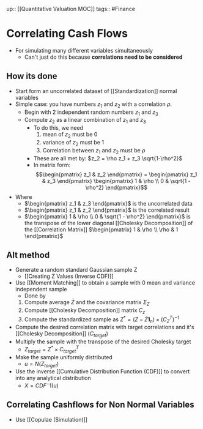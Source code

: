 up:: [[Quantitative Valuation MOC]]
tags:: #Finance  
# Correlating Cash Flows
- For simulating many different variables simultaneously
	- Can't just do this because **correlations need to be considered**
## How its done
- Start form an uncorrelated dataset of [[Standardization]] normal variables
- Simple case: you have numbers $z_1$ and $z_2$ with a correlation $\rho$. 
	- Begin with 2 independent random numbers $z_1$ and $z_3$
	- Compute $z_2$ as a linear combination of $z_1$ and $z_3$
		- To do this, we need
			1) mean of $z_2$ must be 0
			2) variance of $z_2$ must be 1
			3) Correlation between $z_1$ and $z_2$ must be $\rho$
		- These are all met by: $z_2 = \rho z_1 + z_3 \sqrt{1-\rho^2}$
		- In matrix form:
$$\begin{pmatrix} z_1 & z_2 \end{pmatrix} = \begin{pmatrix} z_1 & z_3 \end{pmatrix} \begin{pmatrix} 1 & \rho \\ 0 & \sqrt{1 - \rho^2} \end{pmatrix}$$
- Where
	- $\begin{pmatrix} z_1 & z_3 \end{pmatrix}$ is the uncorrelated data
	- $\begin{pmatrix} z_1 & z_2 \end{pmatrix}$ is the correlated result
	- $\begin{pmatrix} 1 & \rho \\ 0 & \sqrt{1 - \rho^2} \end{pmatrix}$ is the transpose of the lower diagonal [[Cholesky Decomposition]] of the [[Correlation Matrix]] $\begin{pmatrix} 1 & \rho \\ \rho & 1 \end{pmatrix}$
## Alt method
- Generate a random standard Gaussian sample Z
	- [[Creating Z Values (Inverse CDF)]]
- Use [[Moment Matching]] to obtain a sample with 0 mean and variance independent sample
	- Done by
	1) Compute average $\bar{Z}$ and the covariance matrix $\Sigma_{Z}$
	2) Compute [[Cholesky Decomposition]] matrix $C_z$
	3) Compute the standardized sample as $Z^* = (Z-\bar{Z}\mathbf{1}_n) \times (C_Z^T)^{-1}$
- Compute the desired correlation matrix with target correlations and it's [[Cholesky Decomposition]] $(C_{target})$
- Multiply the sample with the transpose of the desired Cholesky target 
	- $Z_{target} = Z^* \times C_{target}^T$
- Make the sample uniformly distributed
	- $u = N(Z_{target})$
- Use the inverse [[Cumulative Distribution Function (CDF)]] to convert into any analytical distribution
	- $X=CDF^-1(u)$

## Correlating Cashflows for Non Normal Variables
- Use [[Copulae (Simulation)]]